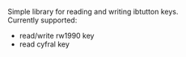 Simple library for reading and writing ibtutton keys.<br>
Currently supported:
  * read/write rw1990 key
  * read cyfral key
